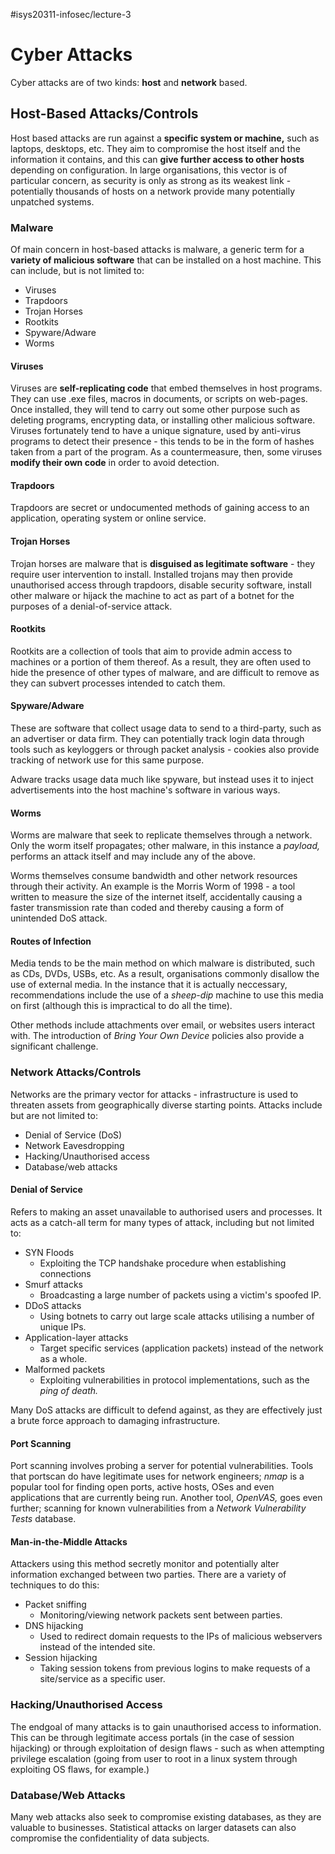 #isys20311-infosec/lecture-3 
# Cyber Attacks

Cyber attacks are of two kinds: **host** and **network** based.

## Host-Based Attacks/Controls

Host based attacks are run against a **specific system or machine,** such as laptops, desktops, etc. They aim to compromise the host itself and the information it contains, and this can **give further access to other hosts** depending on configuration. In large organisations, this vector is of particular concern, as security is only as strong as its weakest link - potentially thousands of hosts on a network provide many potentially unpatched systems.

### Malware 

Of main concern in host-based attacks is malware, a generic term for a **variety of malicious software** that can be installed on a host machine. This can include, but is not limited to:

- Viruses
- Trapdoors
- Trojan Horses
- Rootkits
- Spyware/Adware
- Worms

#### Viruses

Viruses are **self-replicating code** that embed themselves in host programs. They can use .exe files, macros in documents, or scripts on web-pages. Once installed, they will tend to carry out some other purpose such as deleting programs, encrypting data, or installing other malicious software. Viruses fortunately tend to have a unique signature, used by anti-virus programs to detect their presence - this tends to be in the form of hashes taken from a part of the program. As a countermeasure, then, some viruses **modify their own code** in order to avoid detection.

#### Trapdoors

Trapdoors are secret or undocumented methods of gaining access to an application, operating system or online service.

#### Trojan Horses

Trojan horses are malware that is **disguised as legitimate software** - they require user intervention to install. Installed trojans may then provide unauthorised access through trapdoors, disable security software, install other malware or hijack the machine to act as part of a botnet for the purposes of a denial-of-service attack.

#### Rootkits

Rootkits are a collection of tools that aim to provide admin access to machines or a portion of them thereof. As a result, they are often used to hide the presence of other types of malware, and are difficult to remove as they can subvert processes intended to catch them.

#### Spyware/Adware

These are software that collect usage data to send to a third-party, such as an advertiser or data firm. They can potentially track login data through tools such as keyloggers or through packet analysis - cookies also provide tracking of network use for this same purpose.

Adware tracks usage data much like spyware, but instead uses it to inject advertisements into the host machine's software in various ways.

#### Worms

Worms are malware that seek to replicate themselves through a network. Only the worm itself propagates; other malware, in this instance a *payload,* performs an attack itself and may include any of the above.

Worms themselves consume bandwidth and other network resources through their activity. An example is the Morris Worm of 1998 - a tool written to measure the size of the internet itself, accidentally causing a faster transmission rate than coded and thereby causing a form of unintended DoS attack.

#### Routes of Infection

Media tends to be the main method on which malware is distributed, such as CDs, DVDs, USBs, etc. As a result, organisations commonly disallow the use of external media. In the instance that it is actually neccessary, recommendations include the use of a *sheep-dip* machine to use this media on first (although this is impractical to do all the time).

Other methods include attachments over email, or websites users interact with. The introduction of *Bring Your Own Device* policies also provide a significant challenge.

### Network Attacks/Controls

Networks are the primary vector for attacks - infrastructure is used to threaten assets from geographically diverse starting points. Attacks include but are not limited to:
- Denial of Service (DoS)
- Network Eavesdropping
- Hacking/Unauthorised access
- Database/web attacks

#### Denial of Service

Refers to making an asset unavailable to authorised users and processes. It acts as a catch-all term for many types of attack, including but not limited to:
- SYN Floods
	- Exploiting the TCP handshake procedure when establishing connections
- Smurf attacks
	- Broadcasting a large number of packets using a victim's spoofed IP.
- DDoS attacks
	- Using botnets to carry out large scale attacks utilising a number of unique IPs.
- Application-layer attacks
	- Target specific services (application packets) instead of the network as a whole.
- Malformed packets
	- Exploiting vulnerabilities in protocol implementations, such as the *ping of death.* 

Many DoS attacks are difficult to defend against, as they are effectively just a brute force approach to damaging infrastructure.

#### Port Scanning

Port scanning involves probing a server for potential vulnerabilities. Tools that portscan do have legitimate uses for network engineers; *nmap* is a popular tool for finding open ports, active hosts, OSes and even applications that are currently being run. Another tool, *OpenVAS,* goes even further; scanning for known vulnerabilities from a *Network Vulnerability Tests* database.

#### Man-in-the-Middle Attacks

Attackers using this method secretly monitor and potentially alter information exchanged between two parties. There are a variety of techniques to do this:

- Packet sniffing
	- Monitoring/viewing network packets sent between parties.
- DNS hijacking
	- Used to redirect domain requests to the IPs of malicious webservers instead of the intended site.
- Session hijacking
	- Taking session tokens from previous logins to make requests of a site/service as a specific user.

###  Hacking/Unauthorised Access

The endgoal of many attacks is to gain unauthorised access to information. This can be through legitimate access portals (in the case of session hijacking) or through exploitation of design flaws - such as when attempting privilege escalation (going from user to root in a linux system through exploiting OS flaws, for example.)

### Database/Web Attacks

Many web attacks also seek to compromise existing databases, as they are valuable to businesses. Statistical attacks on larger datasets can also compromise the confidentiality of data subjects.
